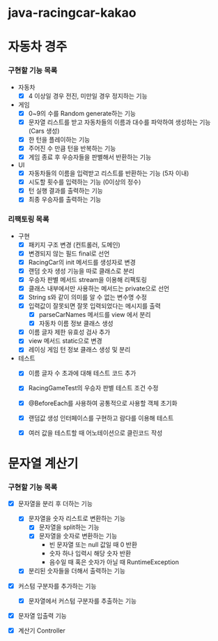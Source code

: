 # java-racingcar-kakao

# 자동차 경주
### 구현할 기능 목록
- 자동차
  - [x] 4 이상일 경우 전진, 미만일 경우 정지하는 기능
- 게임
  - [x] 0~9의 수를 Random generate하는 기능
  - [x] 문자열 리스트를 받고 자동차들의 이름과 대수를 파악하여 생성하는 기능 (Cars 생성)
  - [x] 한 턴을 플레이하는 기능
  - [x] 주어진 수 만큼 턴을 반복하는 기능
  - [x] 게임 종료 후 우승자들을 판별해서 반환하는 기능
- UI
  - [x] 자동차들의 이름을 입력받고 리스트를 반환하는 기능 (5자 이내)
  - [x] 시도할 횟수를 입력하는 기능 (0이상의 정수)
  - [x] 턴 실행 결과를 출력하는 기능
  - [x] 최종 우승자를 출력하는 기능

### 리팩토링 목록
- 구현
  - [x] 패키지 구조 변경 (컨트롤러, 도메인)
  - [x] 변경되지 않는 필드 final로 선언
  - [x] RacingCar의 init 메서드를 생성자로 변경
  - [x] 랜덤 숫자 생성 기능을 따로 클래스로 분리
  - [x] 우승자 판별 메서드 stream을 이용해 리팩토링
  - [x] 클래스 내부에서만 사용하는 메서드는 private으로 선언
  - [x] String s와 같이 의미를 알 수 없는 변수명 수정
  - [x] 입력값이 잘못되면 잘못 입력되었다는 메시지를 출력
    - [x] parseCarNames 메서드를 view 에서 분리
    - [x] 자동차 이름 정보 클래스 생성
  - [x] 이름 글자 제한 유효성 검사 추가
  - [x] view 메서드 static으로 변경
  - [x] 레이싱 게임 턴 정보 클래스 생성 및 분리
  
- 테스트
  - [x] 이름 글자 수 초과에 대해 테스트 코드 추가
  - [x] RacingGameTest의 우승자 판별 테스트 조건 수정
  - [x] @BeforeEach를 사용하여 공통적으로 사용할 객체 초기화
  - [x] 랜덤값 생성 인터페이스를 구현하고 람다를 이용해 테스트
  - [x] 여러 값을 테스트할 때 어노테이션으로 클린코드 작성
  

# 문자열 계산기 
### 구현할 기능 목록
- [x] 문자열을 분리 후 더하는 기능
  - [x] 문자열을 숫자 리스트로 변환하는 기능
    - [x] 문자열을 split하는 기능
    - [x] 문자열을 숫자로 변환하는 기능
      - 빈 문자열 또는 null 값일 때 0 반환
      - 숫자 하나 입력시 해당 숫자 반환
      - 음수일 때 혹은 숫자가 아닐 때 RuntimeException
  - [x] 분리된 숫자들을 더해서 출력하는 기능
- [x] 커스텀 구분자를 추가하는 기능
  - [x] 문자열에서 커스텀 구분자를 추출하는 기능
- [x] 문자열 입출력 기능
- [x] 계산기 Controller

